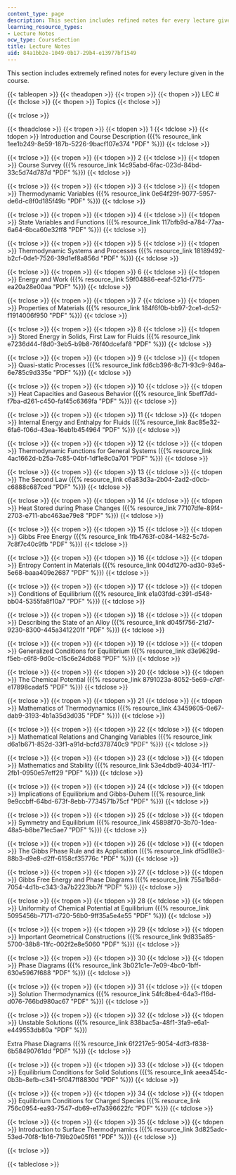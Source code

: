 ```yaml
---
content_type: page
description: This section includes refined notes for every lecture given in the course.
learning_resource_types:
- Lecture Notes
ocw_type: CourseSection
title: Lecture Notes
uid: 84a1bb2e-1049-0b17-29b4-e13977bf1549
---
```


This section includes extremely refined notes for every lecture given in the course.

{{< tableopen >}}
{{< theadopen >}}
{{< tropen >}}
{{< thopen >}}
LEC #
{{< thclose >}}
{{< thopen >}}
Topics
{{< thclose >}}

{{< trclose >}}

{{< theadclose >}}
{{< tropen >}}
{{< tdopen >}}
1
{{< tdclose >}}
{{< tdopen >}}
Introduction and Course Description ({{% resource_link 1ee1b249-8e59-187b-5226-9bacf107e374 "PDF" %}})
{{< tdclose >}}

{{< trclose >}}
{{< tropen >}}
{{< tdopen >}}
2
{{< tdclose >}}
{{< tdopen >}}
Course Survey ({{% resource_link 14c95abd-6fac-023d-84bd-33c5d74d787d "PDF" %}})
{{< tdclose >}}

{{< trclose >}}
{{< tropen >}}
{{< tdopen >}}
3
{{< tdclose >}}
{{< tdopen >}}
Thermodynamic Variables ({{% resource_link 0e64f29f-9077-5957-de6d-c8f0d185f49b "PDF" %}})
{{< tdclose >}}

{{< trclose >}}
{{< tropen >}}
{{< tdopen >}}
4
{{< tdclose >}}
{{< tdopen >}}
State Variables and Functions ({{% resource_link 117bfb9d-a784-77aa-6a64-6bca60e32ff8 "PDF" %}})
{{< tdclose >}}

{{< trclose >}}
{{< tropen >}}
{{< tdopen >}}
5
{{< tdclose >}}
{{< tdopen >}}
Thermodynamic Systems and Processes ({{% resource_link 18189492-b2cf-0de1-7526-39d1ef8a856d "PDF" %}})
{{< tdclose >}}

{{< trclose >}}
{{< tropen >}}
{{< tdopen >}}
6
{{< tdclose >}}
{{< tdopen >}}
Energy and Work ({{% resource_link 59f04886-eeaf-521d-f775-ea20a28e00aa "PDF" %}})
{{< tdclose >}}

{{< trclose >}}
{{< tropen >}}
{{< tdopen >}}
7
{{< tdclose >}}
{{< tdopen >}}
Properties of Materials ({{% resource_link 184f6f0b-bb97-2ce1-dc52-f1914006f950 "PDF" %}})
{{< tdclose >}}

{{< trclose >}}
{{< tropen >}}
{{< tdopen >}}
8
{{< tdclose >}}
{{< tdopen >}}
Stored Energy in Solids, First Law for Fluids ({{% resource_link e7236d44-f8d0-3eb5-b9b8-76f40dcefaf8 "PDF" %}})
{{< tdclose >}}

{{< trclose >}}
{{< tropen >}}
{{< tdopen >}}
9
{{< tdclose >}}
{{< tdopen >}}
Quasi-static Processes ({{% resource_link fd6cb396-8c71-93c9-946a-6e785c9d335e "PDF" %}})
{{< tdclose >}}

{{< trclose >}}
{{< tropen >}}
{{< tdopen >}}
10
{{< tdclose >}}
{{< tdopen >}}
Heat Capacities and Gaseous Behavior ({{% resource_link 5beff7dd-f7ba-d261-c450-faf45c6369fa "PDF" %}})
{{< tdclose >}}

{{< trclose >}}
{{< tropen >}}
{{< tdopen >}}
11
{{< tdclose >}}
{{< tdopen >}}
Internal Energy and Enthalpy for Fluids ({{% resource_link 8ac85e32-6fa6-f06d-43ea-16eb1b454964 "PDF" %}})
{{< tdclose >}}

{{< trclose >}}
{{< tropen >}}
{{< tdopen >}}
12
{{< tdclose >}}
{{< tdopen >}}
Thermodynamic Functions for General Systems ({{% resource_link 4ac1662d-b25a-7c85-04bf-1df1e8c0a701 "PDF" %}})
{{< tdclose >}}

{{< trclose >}}
{{< tropen >}}
{{< tdopen >}}
13
{{< tdclose >}}
{{< tdopen >}}
The Second Law ({{% resource_link c6a83d3a-2b04-2ad2-d0cb-c6888c687ced "PDF" %}})
{{< tdclose >}}

{{< trclose >}}
{{< tropen >}}
{{< tdopen >}}
14
{{< tdclose >}}
{{< tdopen >}}
Heat Stored during Phase Changes ({{% resource_link 77107dfe-89f4-2703-e711-abc463ae79e8 "PDF" %}})
{{< tdclose >}}

{{< trclose >}}
{{< tropen >}}
{{< tdopen >}}
15
{{< tdclose >}}
{{< tdopen >}}
Gibbs Free Energy ({{% resource_link 1fb4763f-c084-1482-5c7d-7c8f7c40c9fb "PDF" %}})
{{< tdclose >}}

{{< trclose >}}
{{< tropen >}}
{{< tdopen >}}
16
{{< tdclose >}}
{{< tdopen >}}
Entropy Content in Materials ({{% resource_link 004d1270-ad30-93e5-5e68-baaa409e2687 "PDF" %}})
{{< tdclose >}}

{{< trclose >}}
{{< tropen >}}
{{< tdopen >}}
17
{{< tdclose >}}
{{< tdopen >}}
Conditions of Equilibrium ({{% resource_link e1a03fdd-c391-d548-bb04-5355fa8f10a7 "PDF" %}})
{{< tdclose >}}

{{< trclose >}}
{{< tropen >}}
{{< tdopen >}}
18
{{< tdclose >}}
{{< tdopen >}}
Describing the State of an Alloy ({{% resource_link d045f756-21d7-9230-8300-445a3412201f "PDF" %}})
{{< tdclose >}}

{{< trclose >}}
{{< tropen >}}
{{< tdopen >}}
19
{{< tdclose >}}
{{< tdopen >}}
Generalized Conditions for Equilibrium ({{% resource_link d3e9629d-f5eb-c6f8-9d0c-c15c6e24db88 "PDF" %}})
{{< tdclose >}}

{{< trclose >}}
{{< tropen >}}
{{< tdopen >}}
20
{{< tdclose >}}
{{< tdopen >}}
The Chemical Potential ({{% resource_link 8791023a-8052-5e69-c7df-e17898cadaf5 "PDF" %}})
{{< tdclose >}}

{{< trclose >}}
{{< tropen >}}
{{< tdopen >}}
21
{{< tdclose >}}
{{< tdopen >}}
Mathematics of Thermodynamics ({{% resource_link 43459605-0e67-dab9-3193-4b1a35d3d035 "PDF" %}})
{{< tdclose >}}

{{< trclose >}}
{{< tropen >}}
{{< tdopen >}}
22
{{< tdclose >}}
{{< tdopen >}}
Mathematical Relations and Changing Variables ({{% resource_link d6a1b671-852d-33f1-a91d-bcfd378740c9 "PDF" %}})
{{< tdclose >}}

{{< trclose >}}
{{< tropen >}}
{{< tdopen >}}
23
{{< tdclose >}}
{{< tdopen >}}
Mathematics and Stability ({{% resource_link 53e4dbd9-4034-1f17-2fb1-0950e57eff29 "PDF" %}})
{{< tdclose >}}

{{< trclose >}}
{{< tropen >}}
{{< tdopen >}}
24
{{< tdclose >}}
{{< tdopen >}}
Implications of Equilibrium and Gibbs-Duhem ({{% resource_link 9e9ccbff-64bd-673f-8ebb-7734571b75cf "PDF" %}})
{{< tdclose >}}

{{< trclose >}}
{{< tropen >}}
{{< tdopen >}}
25
{{< tdclose >}}
{{< tdopen >}}
Symmetry and Equilibrium ({{% resource_link 45898f70-3b70-1dea-48a5-b8be71ec5ae7 "PDF" %}})
{{< tdclose >}}

{{< trclose >}}
{{< tropen >}}
{{< tdopen >}}
26
{{< tdclose >}}
{{< tdopen >}}
The Gibbs Phase Rule and its Application ({{% resource_link df5d18e3-88b3-d9e8-d2ff-6158cf35776c "PDF" %}})
{{< tdclose >}}

{{< trclose >}}
{{< tropen >}}
{{< tdopen >}}
27
{{< tdclose >}}
{{< tdopen >}}
Gibbs Free Energy and Phase Diagrams ({{% resource_link 755a1b8d-7054-4d1b-c343-3a7b2223bb7f "PDF" %}})
{{< tdclose >}}

{{< trclose >}}
{{< tropen >}}
{{< tdopen >}}
28
{{< tdclose >}}
{{< tdopen >}}
Uniformity of Chemical Potential at Equilibrium ({{% resource_link 5095456b-7171-d720-56b0-9ff35a5e4e55 "PDF" %}})
{{< tdclose >}}

{{< trclose >}}
{{< tropen >}}
{{< tdopen >}}
29
{{< tdclose >}}
{{< tdopen >}}
Important Geometrical Constructions ({{% resource_link 9d835a85-5700-38b8-11fc-002f2e8e5060 "PDF" %}})
{{< tdclose >}}

{{< trclose >}}
{{< tropen >}}
{{< tdopen >}}
30
{{< tdclose >}}
{{< tdopen >}}
Phase Diagrams ({{% resource_link 3b021c1e-7e09-4bc0-1bff-630e5967f688 "PDF" %}})
{{< tdclose >}}

{{< trclose >}}
{{< tropen >}}
{{< tdopen >}}
31
{{< tdclose >}}
{{< tdopen >}}
Solution Thermodynamics ({{% resource_link 54fc8be4-64a3-f16d-d076-766bd980ac67 "PDF" %}})
{{< tdclose >}}

{{< trclose >}}
{{< tropen >}}
{{< tdopen >}}
32
{{< tdclose >}}
{{< tdopen >}}
Unstable Solutions ({{% resource_link 838bac5a-48f1-3fa9-e6a1-e449553db80a "PDF" %}})  
  
Extra Phase Diagrams ({{% resource_link 6f2217e5-9054-4df3-f838-6b58490761dd "PDF" %}})
{{< tdclose >}}

{{< trclose >}}
{{< tropen >}}
{{< tdopen >}}
33
{{< tdclose >}}
{{< tdopen >}}
Equilibrium Conditions for Solid Solutions ({{% resource_link aeea454c-0b3b-8efb-c341-5f047ff8830d "PDF" %}})
{{< tdclose >}}

{{< trclose >}}
{{< tropen >}}
{{< tdopen >}}
34
{{< tdclose >}}
{{< tdopen >}}
Equilibrium Conditions for Charged Species ({{% resource_link 756c0954-ea93-7547-db69-e17a396622fc "PDF" %}})
{{< tdclose >}}

{{< trclose >}}
{{< tropen >}}
{{< tdopen >}}
35
{{< tdclose >}}
{{< tdopen >}}
Introduction to Surface Thermodynamics ({{% resource_link 3d825adc-53ed-70f8-1b16-719b20e05f61 "PDF" %}})
{{< tdclose >}}

{{< trclose >}}

{{< tableclose >}}